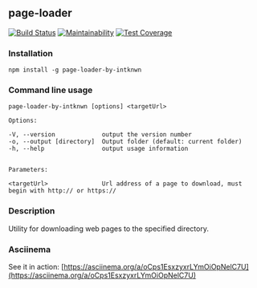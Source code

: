 ## page-loader
[![Build Status](https://travis-ci.com/intknwn/project-lvl3-s322.svg?branch=master)](https://travis-ci.com/intknwn/project-lvl3-s322) [![Maintainability](https://api.codeclimate.com/v1/badges/d9f7f6847983d7640211/maintainability)](https://codeclimate.com/github/intknwn/project-lvl3-s322/maintainability) [![Test Coverage](https://api.codeclimate.com/v1/badges/d9f7f6847983d7640211/test_coverage)](https://codeclimate.com/github/intknwn/project-lvl3-s322/test_coverage)
### Installation

```npm install -g page-loader-by-intknwn```

### Command line usage

```page-loader-by-intknwn [options] <targetUrl>```

    Options:

    -V, --version             output the version number
    -o, --output [directory]  Output folder (default: current folder)
    -h, --help                output usage information


    Parameters:

    <targetUrl>               Url address of a page to download, must begin with http:// or https://

### Description

Utility for downloading web pages to the specified directory.

### Asciinema

See it in action: [https://asciinema.org/a/oCps1EsxzyxrLYmOiOpNelC7U](https://asciinema.org/a/oCps1EsxzyxrLYmOiOpNelC7U)